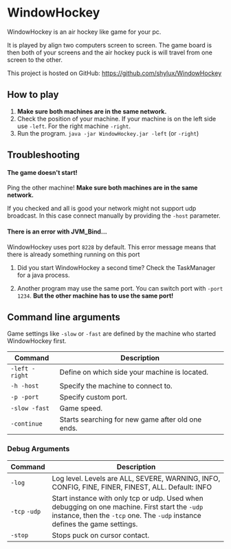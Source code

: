 WindowHockey
============

WindowHockey is an air hockey like game for your pc.

It is played by align two computers screen to screen. The game board is then both of your screens and the air hockey puck is will travel from one screen to the other.

This project is hosted on GitHub: https://github.com/shylux/WindowHockey

How to play
-----------

1. **Make sure both machines are in the same network.**
2. Check the position of your machine. If your machine is on the left side use ```-left```. For the right machine ```-right```.
3. Run the program. ```java -jar WindowHockey.jar -left``` (or ```-right```)

Troubleshooting
---------------

#### The game doesn't start!
Ping the other machine! **Make sure both machines are in the same network.**

If you checked and all is good your network might not support udp broadcast. In this case connect manually by providing the ```-host``` parameter.

#### There is an error with **JVM_Bind**...
WindowHockey uses port ```8228``` by default. This error message means that there is already something running on this port

1. Did you start WindowHockey a second time? Check the TaskManager for a java process.

2. Another program may use the same port. You can switch port with ```-port 1234```. **But the other machine has to use the same port!**

Command line arguments
----------------------

Game settings like ```-slow``` or ```-fast``` are defined by the machine who started WindowHockey first.

| Command | Description |
| --- | --- |
|```-left -right```|Define on which side your machine is located.|
|```-h -host```|Specify the machine to connect to.|
|```-p -port```|Specify custom port.|
|```-slow -fast```|Game speed.|
|```-continue```|Starts searching for new game after old one ends.|

### Debug Arguments
| Command | Description |
| --- | --- |
|```-log```| Log level. Levels are ALL, SEVERE, WARNING, INFO, CONFIG, FINE, FINER, FINEST, ALL. Default: INFO |
|```-tcp``` ```-udp```| Start instance with only tcp or udp. Used when debugging on one machine. First start the ```-udp``` instance, then the ```-tcp``` one. The ```-udp``` instance defines the game settings. |
|```-stop```| Stops puck on cursor contact. |
